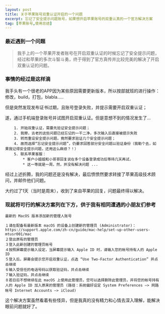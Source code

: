 ```yaml
---
layout: post
title: 关于苹果账号双重认证开启的一个问题
excerpt: 忘记了安全提示问题账号，如果想开启苹果账号的双重认真的一个官方解决方案
tag: [苹果账号,使用总结]
---
```


### 最近遇到一个问题

> 我手上的一个苹果开发者账号在开启双重认证的时候忘记了安全提示问题，经过和苹果的多次斗智斗勇，终于得到了官方真传并比较完美的解决了开启双重认证的问题。

### 事情的经过是这样滴

我手头有一个很老的APP因为某些原因需要更新版本，所以按部就班的进行操作：修改，build，打包，blabla.....

但是突然发现发布证书过期，且账号登录失败，并提示需要开启双重认证；

遂，通过手机端登录账号并试图开启双重认证。但是意想不到的情况发生了...

```
    1. 开始双重认证，需要先验证安全提示问题；
    2. 我擦，古老的这些问题已经忘记的一干二净，多次输入后直接被提示失败
    3. 转而重设安全提示问题，竟然要求验证几个安全提示问题；
    4. 故而选择“忘记安全提示问题”，仍要求回答部分安全问题以验证身份（我勒个去，如果我记得安全提示问题，还用这么麻烦？！）
    5. 联系苹果客服：
        * 客户小姐姐和小哥哥回复说在多个设备登录成功后等待几天再试，
        * 这一等就是一周，然，并没有解决问题 ...
```

经过上述折腾，我的问题还是没有解决，最后愤愤然要求转接了苹果高级技术顾问，并邮件他们问题。

大约过了1天（当时是周末），收到了来自苹果的回复，问题最终得以解决。

### 现就将可行的解决方案列在下方，供于我有相同遭遇的小朋友们参考

```
最新的 MacOS 版本添加新的管理人账号

１请在配备有最新版本 macOS 的设备上创建新的管理员 (Administrator)：
https://support.apple.com/zh-cn/guide/mac-help/set-up-other-users-mtusr001/mac
２登出原有的管理员
３登入此新创建的管理员帐号
４按照屏幕提示输入设定，当屏幕提示输入 Apple ID 时，请输入您的帐号持有人的 Apple ID
５登入后，屏幕会提示您开启双重认证，点选 “Use Two-Factor Authentication” 并点击继续
６输入受信任的电话号码以获取验证码，并点击继续
７输入验证码，并点击继续
８若日后不想继续在此 macOS 上使用此管理员，您可以选择删除此管理员，并将您的帐号持有人的 Apple ID 加入原来的管理员 (路径：系统偏好设定 System Preferences —> 网路帐号 Internet Accounts —> iCloud)

```

这个解决方案虽然看着有些怪异，但是我真的没有精力和心情去深入理解，能解决眼前问题就好了。